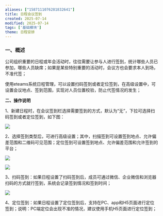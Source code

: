 ```yaml
---
aliases: ["1587111076281832641"]
title: 日程会议签到
created: 2025-07-14
modified: 2025-07-14
tags: ['基础模块']
theme: 日程安排
---
```


### **一、概述**

公司组织重要的日程或年会活动时，往往需要让参与人进行签到，统计哪些人员已参加，哪些人员缺席；如果是某些特别重要的活动时，会议方也会要求本人到场，不准代签；

使用eteams系统日程管理，可以设置扫码签到或者定位签到，在高级设置中，可设置会议地点、签到范围，实现对人员位置校验，防止代签情况的发生；

**二、操作说明**

1、新建日程时，在会议签到栏选择需要签到的方式，默认为“无”，下拉可选择扫码签到或者定位签到，如下图：

![](https://myhelpdoc.oss-cn-heyuan.aliyuncs.com/mdimages/62cfe40070e9f23e4af00def0309b896.jpg)

2、选择签到类型后，可进行高级设置；其中，扫描签到可设置签到地点、允许偏差范围和二维码可见范围；定位签到可设置签到地点、允许偏差范围和允许签到的平台；

![](https://myhelpdoc.oss-cn-heyuan.aliyuncs.com/mdimages/5b9d41dc9ee602449f5f4a3bf23a1dcc.jpg)

![](https://myhelpdoc.oss-cn-heyuan.aliyuncs.com/mdimages/96a384749cb61a7e898aa996c4c3e524.jpg)

3、扫码签到：如果日程设置了扫码签到后，成员可通过微信、企业微信和浏览器扫码的方式就行签到，系统会记录签到情况和签到时间；

![](https://myhelpdoc.oss-cn-heyuan.aliyuncs.com/mdimages/809777fbb9cb65c3d698870d6ffb0cf0.jpg)

4、定位签到：如果日程设置了定位签到后，支持在PC、app和H5页面进行定位签到；说明：PC端定位会出现不准的情况，建议使用手机H5页面进行定位签到；

